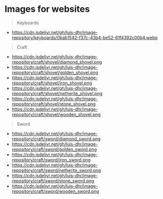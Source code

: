 # Images for websites

> Keyboards

- https://cdn.jsdelivr.net/gh/luis-dhr/image-repository/keyboards/0bab1542-f37c-43b4-be52-61f4392c00b4.webp

> Craft

- https://cdn.jsdelivr.net/gh/luis-dhr/image-repository/craft/shovel/diamond_shovel.png
- https://cdn.jsdelivr.net/gh/luis-dhr/image-repository/craft/shovel/golden_shovel.png
- https://cdn.jsdelivr.net/gh/luis-dhr/image-repository/craft/shovel/iron_shovel.png
- https://cdn.jsdelivr.net/gh/luis-dhr/image-repository/craft/shovel/netherite_shovel.png
- https://cdn.jsdelivr.net/gh/luis-dhr/image-repository/craft/shovel/stone_shovel.png
- https://cdn.jsdelivr.net/gh/luis-dhr/image-repository/craft/shovel/wooden_shovel.png

> Sword

- https://cdn.jsdelivr.net/gh/luis-dhr/image-repository/craft/sword/diamond_sword.png
- https://cdn.jsdelivr.net/gh/luis-dhr/image-repository/craft/sword/golden_sword.png
- https://cdn.jsdelivr.net/gh/luis-dhr/image-repository/craft/sword/iron_sword.png
- https://cdn.jsdelivr.net/gh/luis-dhr/image-repository/craft/sword/netherite_sword.png
- https://cdn.jsdelivr.net/gh/luis-dhr/image-repository/craft/sword/stone_sword.png
- https://cdn.jsdelivr.net/gh/luis-dhr/image-repository/craft/sword/wooden_sword.png
